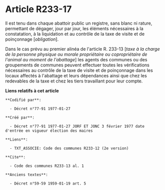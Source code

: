 # Article R233-17

Il est tenu dans chaque abattoir public un registre, sans blanc ni rature, permettant de dégager, jour par jour, les éléments
nécessaires à la constatation, à la liquidation et au contrôle de la taxe de visite et de poinçonnage [*obligation*].

Dans le cas prévu au premier alinéa de l'article R. 233-13 [*taxe à la charge de la personne physique ou morale propriétaire
ou copropriétaire de l'animal au moment de l'abattage*] les agents des communes ou des groupements de communes peuvent
effectuer toutes les vérifications nécessaires au contrôle de la taxe de visite et de poinçonnage dans les locaux affectés à
l'abattage et leurs dépendances ainsi que chez les redevables de la taxe et chez les tiers travaillant pour leur compte.

**Liens relatifs à cet article**

	**Codifié par**:

	  - Décret n°77-91 1977-01-27

	**Créé par**:

	  - Décret n°77-91 1977-01-27 JORF ET JONC 3 février 1977 date d'entrée en vigueur élection des maires

	**Liens**:

	  - TXT_ASSOCIE: Code des communes R233-12 (2e version)

	**Cite**:

	  - Code des communes R233-13 al. 1

	**Anciens textes**:

	  - Décret n°59-59 1959-01-19 art. 5
